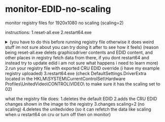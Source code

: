 # monitor-EDID-no-scaling
monitor registry files for 1920x1080 no scaling (scaling=2)

instructions: 
1.reset-all.exe
2.restart64.exe
<details>
  <summary>(you have to do this before running registry file otherwise it does weird stuff im not sure about you can try doing it after to see how it feels) (reason being reset-all.exe delets graphicsdriver contents and EDID content, and other places in registry fetch data from there, if you dont restart64 and instead try to update edid i am not sure what happens i need to learn more)
  </summary>
</details>
2.run your registry file with exported CRU EDID override (i have my example registry uploaded)
3.restart64.exe (check DefaultSettings.DriverExtra located in the HKLM\SYSTEM\CurrentControlSet\Hardware Profiles\UnitedVideo\CONTROL\VIDEO\ to make sure it has the scaling set to 02)

what the registry file does:
1.deletes the default EDID
2.adds the CRU EDID changes shown in the image to the registry
3.changes scaling=2 (no scaling)
4.deletes the unitedvideo (so it can refetch the data like scaling when u restart64 on cru or turn off then on monitor)
